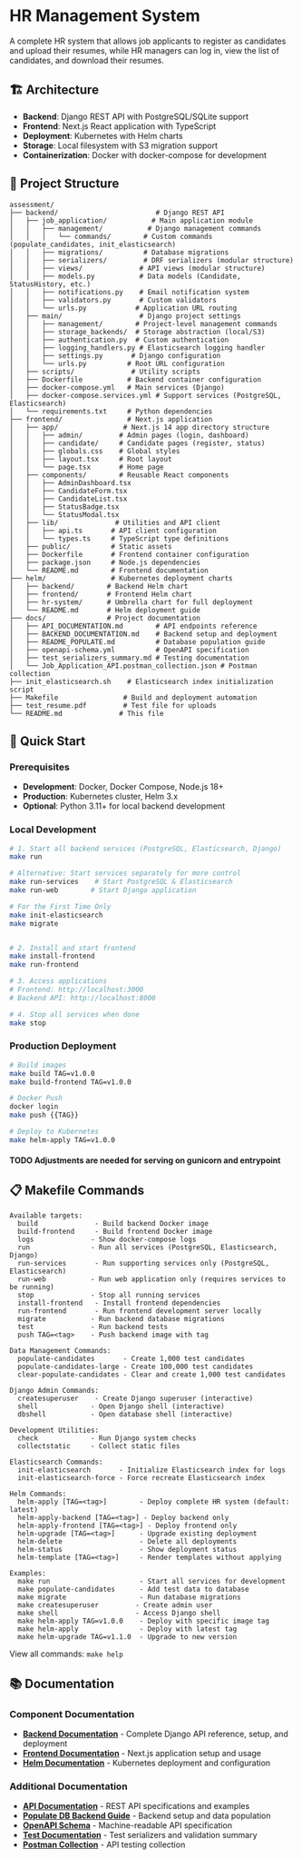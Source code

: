 # HR Management System

A complete HR system that allows job applicants to register as candidates and upload their resumes, while HR managers can log in, view the list of candidates, and download their resumes.

## 🏗️ Architecture

- **Backend**: Django REST API with PostgreSQL/SQLite support
- **Frontend**: Next.js React application with TypeScript
- **Deployment**: Kubernetes with Helm charts
- **Storage**: Local filesystem with S3 migration support
- **Containerization**: Docker with docker-compose for development

## 📁 Project Structure

```
assessment/
├── backend/                        # Django REST API
│   ├── job_application/           # Main application module
│   │   ├── management/           # Django management commands
│   │   │   └── commands/        # Custom commands (populate_candidates, init_elasticsearch)
│   │   ├── migrations/          # Database migrations
│   │   ├── serializers/         # DRF serializers (modular structure)
│   │   ├── views/              # API views (modular structure)
│   │   ├── models.py           # Data models (Candidate, StatusHistory, etc.)
│   │   ├── notifications.py    # Email notification system
│   │   ├── validators.py       # Custom validators
│   │   └── urls.py            # Application URL routing
│   ├── main/                   # Django project settings
│   │   ├── management/        # Project-level management commands
│   │   ├── storage_backends/  # Storage abstraction (local/S3)
│   │   ├── authentication.py  # Custom authentication
│   │   ├── logging_handlers.py # Elasticsearch logging handler
│   │   ├── settings.py       # Django configuration
│   │   └── urls.py          # Root URL configuration
│   ├── scripts/              # Utility scripts
│   ├── Dockerfile           # Backend container configuration
│   ├── docker-compose.yml   # Main services (Django)
│   ├── docker-compose.services.yml # Support services (PostgreSQL, Elasticsearch)
│   └── requirements.txt     # Python dependencies
├── frontend/                # Next.js application
│   ├── app/                # Next.js 14 app directory structure
│   │   ├── admin/         # Admin pages (login, dashboard)
│   │   ├── candidate/     # Candidate pages (register, status)
│   │   ├── globals.css    # Global styles
│   │   ├── layout.tsx     # Root layout
│   │   └── page.tsx       # Home page
│   ├── components/        # Reusable React components
│   │   ├── AdminDashboard.tsx
│   │   ├── CandidateForm.tsx
│   │   ├── CandidateList.tsx
│   │   ├── StatusBadge.tsx
│   │   └── StatusModal.tsx
│   ├── lib/              # Utilities and API client
│   │   ├── api.ts       # API client configuration
│   │   └── types.ts     # TypeScript type definitions
│   ├── public/          # Static assets
│   ├── Dockerfile       # Frontend container configuration
│   ├── package.json     # Node.js dependencies
│   └── README.md        # Frontend documentation
├── helm/                # Kubernetes deployment charts
│   ├── backend/        # Backend Helm chart
│   ├── frontend/       # Frontend Helm chart
│   ├── hr-system/      # Umbrella chart for full deployment
│   └── README.md       # Helm deployment guide
├── docs/               # Project documentation
│   ├── API_DOCUMENTATION.md        # API endpoints reference
│   ├── BACKEND_DOCUMENTATION.md    # Backend setup and deployment
│   ├── README_POPULATE.md          # Database population guide
│   ├── openapi-schema.yml          # OpenAPI specification
│   ├── test_serializers_summary.md # Testing documentation
│   └── Job_Application_API.postman_collection.json # Postman collection
├── init_elasticsearch.sh    # Elasticsearch index initialization script
├── Makefile                # Build and deployment automation
├── test_resume.pdf         # Test file for uploads
└── README.md              # This file
```

## 🚀 Quick Start

### Prerequisites

- **Development**: Docker, Docker Compose, Node.js 18+
- **Production**: Kubernetes cluster, Helm 3.x
- **Optional**: Python 3.11+ for local backend development

### Local Development

```bash
# 1. Start all backend services (PostgreSQL, Elasticsearch, Django)
make run

# Alternative: Start services separately for more control
make run-services    # Start PostgreSQL & Elasticsearch
make run-web        # Start Django application

# For the First Time Only
make init-elasticsearch
make migrate


# 2. Install and start frontend
make install-frontend
make run-frontend

# 3. Access applications
# Frontend: http://localhost:3000
# Backend API: http://localhost:8000

# 4. Stop all services when done
make stop
```

### Production Deployment

```bash
# Build images
make build TAG=v1.0.0
make build-frontend TAG=v1.0.0

# Docker Push
docker login
make push {{TAG}}

# Deploy to Kubernetes
make helm-apply TAG=v1.0.0
```
#### TODO Adjustments are needed for serving on gunicorn and entrypoint

## 📋 Makefile Commands

```
Available targets:
  build              - Build backend Docker image
  build-frontend     - Build frontend Docker image
  logs              - Show docker-compose logs
  run               - Run all services (PostgreSQL, Elasticsearch, Django)
  run-services       - Run supporting services only (PostgreSQL, Elasticsearch)
  run-web           - Run web application only (requires services to be running)
  stop              - Stop all running services
  install-frontend   - Install frontend dependencies
  run-frontend       - Run frontend development server locally
  migrate           - Run backend database migrations
  test              - Run backend tests
  push TAG=<tag>    - Push backend image with tag

Data Management Commands:
  populate-candidates       - Create 1,000 test candidates
  populate-candidates-large - Create 100,000 test candidates
  clear-populate-candidates - Clear and create 1,000 test candidates

Django Admin Commands:
  createsuperuser    - Create Django superuser (interactive)
  shell             - Open Django shell (interactive)
  dbshell           - Open database shell (interactive)

Development Utilities:
  check             - Run Django system checks
  collectstatic     - Collect static files

Elasticsearch Commands:
  init-elasticsearch       - Initialize Elasticsearch index for logs
  init-elasticsearch-force - Force recreate Elasticsearch index

Helm Commands:
  helm-apply [TAG=<tag>]        - Deploy complete HR system (default: latest)
  helm-apply-backend [TAG=<tag>] - Deploy backend only
  helm-apply-frontend [TAG=<tag>] - Deploy frontend only
  helm-upgrade [TAG=<tag>]      - Upgrade existing deployment
  helm-delete                   - Delete all deployments
  helm-status                   - Show deployment status
  helm-template [TAG=<tag>]     - Render templates without applying

Examples:
  make run                      - Start all services for development
  make populate-candidates      - Add test data to database
  make migrate                  - Run database migrations
  make createsuperuser         - Create admin user
  make shell                   - Access Django shell
  make helm-apply TAG=v1.0.0    - Deploy with specific image tag
  make helm-apply               - Deploy with latest tag
  make helm-upgrade TAG=v1.1.0  - Upgrade to new version
```

View all commands: `make help`

## 📚 Documentation

### Component Documentation
- **[Backend Documentation](./docs/BACKEND_DOCUMENTATION.md)** - Complete Django API reference, setup, and deployment
- **[Frontend Documentation](./frontend/README.md)** - Next.js application setup and usage
- **[Helm Documentation](./helm/README.md)** - Kubernetes deployment and configuration

### Additional Documentation
- **[API Documentation](./docs/API_DOCUMENTATION.md)** - REST API specifications and examples
- **[Populate DB Backend Guide](./docs/README_POPULATE.md)** - Backend setup and data population
- **[OpenAPI Schema](./docs/openapi-schema.yml)** - Machine-readable API specification
- **[Test Documentation](./docs/test_serializers_summary.md)** - Test serializers and validation summary
- **[Postman Collection](./docs/Job_Application_API.postman_collection.json)** - API testing collection

